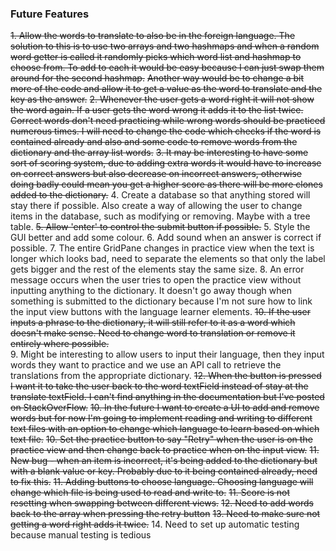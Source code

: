### Future Features

~~1. Allow the words to translate to also be in the foreign language. The solution to this is to use two arrays and two hashmaps and when a random word getter is called it randomly picks which word list and hashmap to choose from. To add to each it would be easy because I can just swap them around for the second hashmap.~~
 ~~Another way would be to change a bit more of the code and allow it to get a value as the word to translate and the key as the answer.~~ 
~~2. Whenever the user gets a word right it will not show the word again. If a user gets the word wrong it adds it to the list twice. Correct words don't need practicing while wrong words should be practiced numerous times. I will need to change the code which checks if the word is contained already and also and some code to remove words from the dictionary and the array list words.~~ 
~~3. It may be interesting to have some sort of scoring system, due to adding extra words it would have to increase on correct answers but also decrease on incorrect answers, otherwise doing badly could mean you get a higher score as there will be more clones added to the dictionary.~~ 
4. Create a database so that anything stored will stay there if possible. Also create a way of allowing the user to change items in the database, such as modifying or removing. Maybe with a tree table. 
~~5. Allow 'enter' to control the submit button if possible.~~ 
5. Style the GUI better and add some colour. 
6. Add sound when an answer is correct if possible. 
7. The entire GridPane changes in practice view when the text is longer which looks bad, need to separate the elements so that only the label gets bigger and the rest of the elements stay the same size. 
8. An error message occurs when the user tries to open the practice view without inputting anything to the dictionary. It doesn't go away though when something is submitted to the dictionary because I'm not sure how to link the input view buttons with the language learner elements. 
~~10. If the user inputs a phrase to the dictionary, it will still refer to it as a word which doesn't make sense. Need to change word to translation or remove it entirely where possible.~~  
9. Might be interesting to allow users to input their language, then they input words they want to practice and we use an API call to retrieve the translations from the appropriate dictionary.
~~12. When the button is pressed I want it to take the user back to the word textField instead of stay at the translate textField. I can't find anything in the documentation but I've posted on StackOverFlow.~~
~~10. In the future I want to create a UI to add and remove words but for now I'm going to implement reading and writing to different text files with an option to change which language to learn based on which text file.~~
~~10. Set the practice button to say "Retry" when the user is on the practice view and then change back to practice when on the input view.~~
~~11. New bug - when an item is incorrect, it's being added to the dictionary but with a blank value or key. Probably due to it being contained already, need to fix this.~~ 
~~11. Adding buttons to choose language. Choosing language will change which file is being used to read and write to.~~ 
~~11. Score is not resetting when swapping between different views.~~
~~12. Need to add words back to the array when pressing the retry button~~ 
~~13. Need to make sure not getting a word right adds it twice.~~ 
14. Need to set up automatic testing because manual testing is tedious